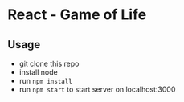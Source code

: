 # React - Game of Life

## Usage
- git clone this repo
- install node
- run `npm install`
- run `npm start` to start server on localhost:3000
